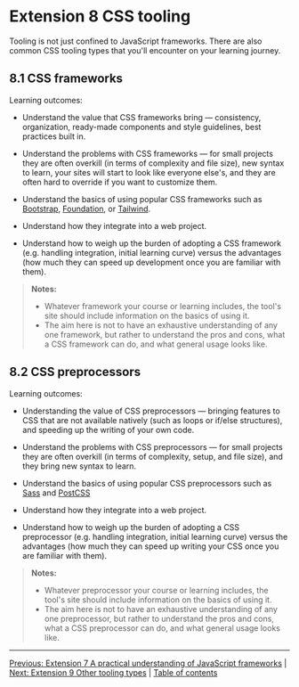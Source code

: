 # Extension 8 CSS tooling

Tooling is not just confined to JavaScript frameworks. There are also common CSS tooling types that you'll encounter on your learning journey.

## 8.1 CSS frameworks

Learning outcomes:

- Understand the value that CSS frameworks bring — consistency, organization, ready-made components and style guidelines, best practices built in.

- Understand the problems with CSS frameworks — for small projects they are often overkill (in terms of complexity and file size), new syntax to learn, your sites will start to look like everyone else's, and they are often hard to override if you want to customize them.

- Understand the basics of using popular CSS frameworks such as [Bootstrap](https://getbootstrap.com/), [Foundation](https://get.foundation/), or [Tailwind](https://tailwindcss.com/).

- Understand how they integrate into a web project.

- Understand how to weigh up the burden of adopting a CSS framework (e.g. handling integration, initial learning curve) versus the advantages (how much they can speed up development once you are familiar with them).

> **Notes:**
>
> - Whatever framework your course or learning includes, the tool's site should include information on the basics of using it.
> - The aim here is not to have an exhaustive understanding of any one framework, but rather to understand the pros and cons, what a CSS framework can do, and what general usage looks like.

## 8.2 CSS preprocessors

Learning outcomes:

- Understanding the value of CSS preprocessors — bringing features to CSS that are not available natively (such as loops or if/else structures), and speeding up the writing of your own code.

- Understand the problems with CSS preprocessors — for small projects they are often overkill (in terms of complexity, setup, and file size), and they bring new syntax to learn.

- Understand the basics of using popular CSS preprocessors such as [Sass](https://sass-lang.com/) and [PostCSS](https://postcss.org/)

- Understand how they integrate into a web project.

- Understand how to weigh up the burden of adopting a CSS preprocessor (e.g. handling integration, initial learning curve) versus the advantages (how much they can speed up writing your CSS once you are familiar with them).

> **Notes:**
>
> - Whatever preprocessor your course or learning includes, the tool's site should include information on the basics of using it.
> - The aim here is not to have an exhaustive understanding of any one preprocessor, but rather to understand the pros and cons, what a CSS preprocessor can do, and what general usage looks like.

---

[Previous: Extension 7 A practical understanding of JavaScript frameworks](/curriculum/3-extensions/7-a-practical-understanding-of-javascript-frameworks.md) | [Next: Extension 9 Other tooling types](/curriculum/3-extensions/9-other-tooling-types.md) | [Table of contents](/TOC.md)
